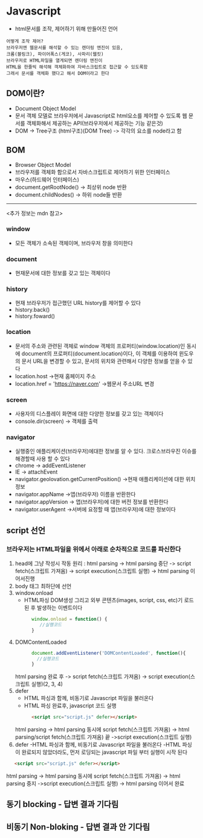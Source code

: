 # Javascript
- html문서를 조작, 제어하기 위해 만들어진 언어
```plaintext
어떻게 조작 제어?
브라우저엔 웹문서를 해석할 수 있는 렌더링 엔진이 있음,
크롬(블링크), 파이어폭스(게코), 사파리(웹킷)
브라우저로 HTML파일을 열게되면 렌더링 엔진이
HTML을 한줄씩 해석해 객체화하여 자바스크립트로 접근할 수 있도록함
그래서 문서를 객체화 했다고 해서 DOM이라고 한다
```
## DOM이란?
- Document Object Model
- 문서 객체 모델로 브라우저에서 Javascript로 html요소를 제어할 수 있도록 웹 문서를 객체화해서 제공하는 API(브라우저에서 제공하는 기능 같은것)
- DOM -> Tree구조 (html구조)(DOM Tree) -> 각각의 요소를 node라고 함

## BOM
- Browser Object Model
- 브라우저를 객체화 함으로서 자바스크립트로 제어하기 위한 인터페이스
- 마우스(하드웨어 인터페이스)
- document.getRootNode() -> 최상위 node 반환
- document.childNodes() -> 하위 node들 반환
*** ***
<추가 정보는 mdn 참고>
### window
- 모든 객체가 소속된 객체이며, 브라우저 창을 의미한다
### document
- 현재문서에 대한 정보를 갖고 있는 객체이다
### history
- 현재 브라우저가 접근했던 URL history를 제어할 수 있다
- history.back()
- history.foward()
### location
- 문서의 주소와 관련된 객체로 window 객체의 프로퍼티(window.location)인 동시에 document의 프로퍼티(document.location)이다, 이 객체를 이용하여 윈도우의 문서 URL을 변경할 수 있고, 문서의 위치와 관련해서 다양한 정보를 얻을 수 있다
- location.host ->현재 홈페이지 주소
- location.href = 'https://naver.com' ->웹문서 주소URL 변경
### screen
-  사용자의 디스플레이 화면에 대한 다양한 정보를 갖고 있는 객체이다
- console.dir(screen) -> 객체를 출력
### navigator 
- 실행중인 애플리케이션(브라우저)에대한 정보를 알 수 있다. 크로스브라우진 이슈를 해경할때 사용 할 수 있다
- chrome -> addEventListener
- IE  -> attachEvent
- navigator.geolovation.getCurrentPosition() ->현재 애플리케이션에 대한 위치정보
- navigator.appName ->앱(브라우저) 이름을 반환한다
- navigator.appVersion -> 앱(브라우저)에 대한 버전 정보를 반환한다
- navigator.userAgent ->서버에 요정할 때 앱(브라우저)에 대한 정보이다

## script 선언
### 브라우저는 HTML파일을 위에서 아래로 순차적으로 코드를 파신한다
1. <script></script> head에 그냥 작성시 작동 원리 :
    html parsing -> html parsing 중단 -> script fetch(스크립트 가져옴) -> script execution(스크립트 실행) -> html parsing 이어서진행
2. body 태그 최하단에 <script></script> 선언
3. window.onload
   - HTML파싱 DOM생성 그리고 외부 콘텐츠(images, script, css, etc)기 로드된 후 발생하는 이벤트이다
   ```javascript
         window.onload = function() {
            //실행코드
         }
   ```
4. DOMContentLoaded
    ```javascript
          document.addEventListener('DOMContentLoaded', function(){
            //실행코드
          }
   ```
    html parsing 완료 후 -> script fetch(스크립트 가져옴) -> script execution(스크립트 실행)(2, 3, 4)
5. defer
   - HTML 파싱과 함께, 비동기로 Javascript 파일을 불러온다
   - HTML 파싱 완료후, javascript 코드 실행
   ```html
         <script src="script.js" defer></script>
   ```
   html parsing -> html  parsing 동시에 script fetch(스크립트 가져옴) -> html parsing/script fetch(스크립트 가져옴) 끝 ->script execution(스크립트 실행)
6. defer
  -HTML 파싱과 함께, 비동기로 Javascript 파일을 불러온다
  -HTML 파싱이 완료되지 않았더라도, 먼저 로딩되는 javascript 파일 부터 실행이 시작 된다
  ```html
     <script src="script.js" defer></script>
   ```
   html parsing -> html  parsing 동시에 script fetch(스크립트 가져옴) -> html parsing 중지 ->script execution(스크립트 실행) -> html parsing 이어서 완료

## 동기 blocking - 답변 결과 기다림
## 비동기 Non-bloking - 답변 결과 안 기다림
